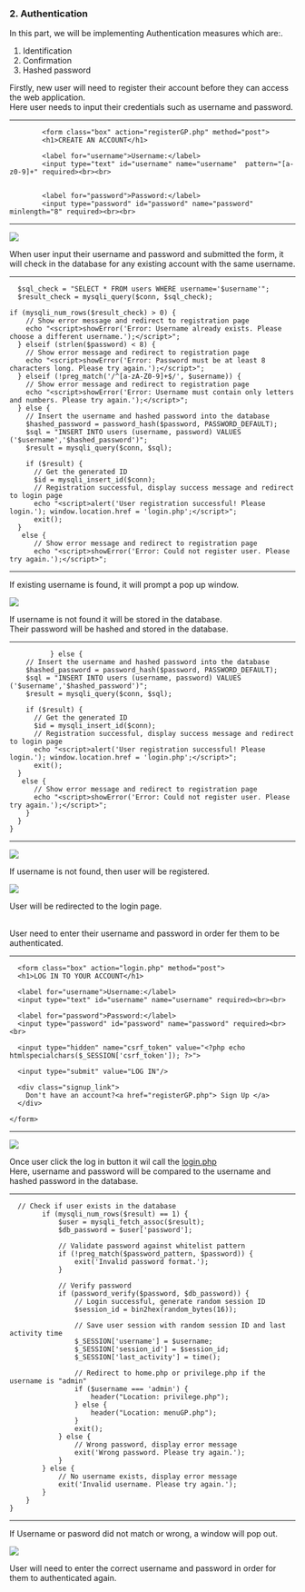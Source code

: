 ### 2. Authentication

In this part, we will be implementing Authentication measures which are:. <br>
1. Identification
2. Confirmation
3. Hashed password

Firstly, new user will need to register their account before they can access the web application. <br>
Here user needs to input their credentials such as username and password. <br>

------
            <form class="box" action="registerGP.php" method="post">
            <h1>CREATE AN ACCOUNT</h1>

            <label for="username">Username:</label>
            <input type="text" id="username" name="username"  pattern="[a-z0-9]+" required><br><br>
      
      
            <label for="password">Password:</label>
            <input type="password" id="password" name="password" minlength="8" required><br><br>
      
------

![](screenshot/register.png)

When user input their username and password and submitted the form, it will check in the database for any existing account with the same username.<br>

------
      $sql_check = "SELECT * FROM users WHERE username='$username'";
      $result_check = mysqli_query($conn, $sql_check);

    if (mysqli_num_rows($result_check) > 0) {
        // Show error message and redirect to registration page
        echo "<script>showError('Error: Username already exists. Please choose a different username.');</script>";
      } elseif (strlen($password) < 8) {
        // Show error message and redirect to registration page
        echo "<script>showError('Error: Password must be at least 8 characters long. Please try again.');</script>";
      } elseif (!preg_match('/^[a-zA-Z0-9]+$/', $username)) {
        // Show error message and redirect to registration page
        echo "<script>showError('Error: Username must contain only letters and numbers. Please try again.');</script>";
      } else {
        // Insert the username and hashed password into the database
        $hashed_password = password_hash($password, PASSWORD_DEFAULT);
        $sql = "INSERT INTO users (username, password) VALUES ('$username','$hashed_password')";
        $result = mysqli_query($conn, $sql);

        if ($result) {
          // Get the generated ID
          $id = mysqli_insert_id($conn);
          // Registration successful, display success message and redirect to login page
          echo "<script>alert('User registration successful! Please login.'); window.location.href = 'login.php';</script>";
          exit();
      }
       else {
          // Show error message and redirect to registration page
          echo "<script>showError('Error: Could not register user. Please try again.');</script>";
------

If existing username is found, it will prompt a pop up window.

![](screenshot/userExist.png)

If username is not found it will be stored in the database. <br>
Their password will be hashed and stored in the database. <br>

------
              } else {
        // Insert the username and hashed password into the database
        $hashed_password = password_hash($password, PASSWORD_DEFAULT);
        $sql = "INSERT INTO users (username, password) VALUES ('$username','$hashed_password')";
        $result = mysqli_query($conn, $sql);

        if ($result) {
          // Get the generated ID
          $id = mysqli_insert_id($conn);
          // Registration successful, display success message and redirect to login page
          echo "<script>alert('User registration successful! Please login.'); window.location.href = 'login.php';</script>";
          exit();
      }
       else {
          // Show error message and redirect to registration page
          echo "<script>showError('Error: Could not register user. Please try again.');</script>";
        }
      }
    }

------

 ![](screenshot/hashedpass.png)

If username is not found, then user will be registered.

![](screenshot/registerSuccess.png)

User will be redirected to the login page. <br><br>


User need to enter their username and password in order fer them to be authenticated.

-----------------
      <form class="box" action="login.php" method="post">
      <h1>LOG IN TO YOUR ACCOUNT</h1>

      <label for="username">Username:</label>
      <input type="text" id="username" name="username" required><br><br>
      
      <label for="password">Password:</label>
      <input type="password" id="password" name="password" required><br><br>
      
      <input type="hidden" name="csrf_token" value="<?php echo htmlspecialchars($_SESSION['csrf_token']); ?>">
      
      <input type="submit" value="LOG IN"/>
  
      <div class="signup_link">
        Don't have an account?<a href="registerGP.php"> Sign Up </a>
      </div>

    </form>
---------------------

![](screenshot/loginpage.png)

Once user click the log in button it wil call the [login.php](html/login.php) <br>
Here, username and password will be compared to the username and hashed password in the database. <br>

---------------------
      // Check if user exists in the database
            if (mysqli_num_rows($result) == 1) {
                $user = mysqli_fetch_assoc($result);
                $db_password = $user['password'];

                // Validate password against whitelist pattern
                if (!preg_match($password_pattern, $password)) {
                    exit('Invalid password format.');
                }

                // Verify password
                if (password_verify($password, $db_password)) {
                    // Login successful, generate random session ID
                    $session_id = bin2hex(random_bytes(16));

                    // Save user session with random session ID and last activity time
                    $_SESSION['username'] = $username;
                    $_SESSION['session_id'] = $session_id;
                    $_SESSION['last_activity'] = time();

                    // Redirect to home.php or privilege.php if the username is "admin"
                    if ($username === 'admin') {
                        header("Location: privilege.php");
                    } else {
                        header("Location: menuGP.php");
                    }
                    exit();
                } else {
                    // Wrong password, display error message
                    exit('Wrong password. Please try again.');
                }
            } else {
                // No username exists, display error message
                exit('Invalid username. Please try again.');
            }
        }
    }
---------------------

If Username or pasword did not match or wrong, a window will pop out. <br>

![](screenshot/loginCannot.png)

User will need to enter the correct username and password in order for them to authenticated again. <br><br>
